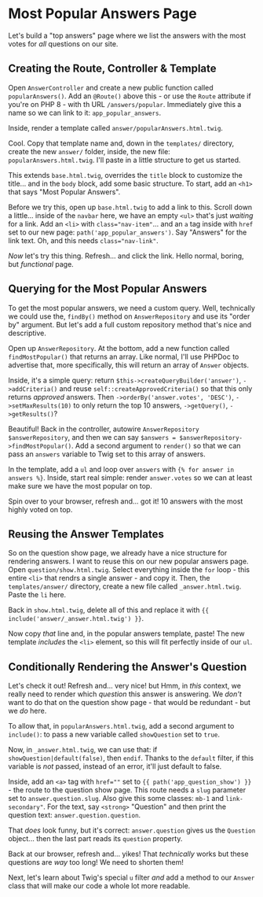 # Most Popular Answers Page

Let's build a "top answers" page where we list the answers with the most votes
for *all* questions on our site.

## Creating the Route, Controller & Template

Open `AnswerController` and create a new public function called `popularAnswers()`.
Add an `@Route()` above this - or use the `Route` attribute if you're on PHP 8 -
with th URL `/answers/popular`. Immediately give this a name so we can link to it:
`app_popular_answers`.

Inside, render a template called `answer/popularAnswers.html.twig`.

Cool. Copy that template name and, down in the `templates/` directory, create the
new `answer/` folder, inside, the new file: `popularAnswers.html.twig`. I'll paste
in a little structure to get us started.

This extends `base.html.twig`, overrides the `title` block to customize the title...
and in the `body` block, add some basic structure. To start, add an `<h1>` that says
"Most Popular Answers".

Before we try this, open up `base.html.twig` to add a link to this. Scroll down a
little... inside of the `navbar` here, we have an empty `<ul>` that's just
*waiting* for a link. Add an `<li>` with `class="nav-item"`... and an `a` tag
inside with `href` set to our new page: `path('app_popular_answers')`. Say "Answers"
for the link text. Oh, and this needs `class="nav-link"`.

*Now* let's try this thing. Refresh... and click the link. Hello normal, boring,
but *functional* page.

## Querying for the Most Popular Answers

To get the most popular answers, we need a custom query. Well, technically we could
use the, `findBy()` method on `AnswerRepository` and use its "order by" argument.
But let's add a full custom repository method that's nice and descriptive.

Open up `AnswerRepository`. At the bottom, add a new function called
`findMostPopular()` that returns an array. Like normal, I'll use PHPDoc to advertise
that, more specifically, this will return an array of `Answer` objects.

Inside, it's a simple query: return `$this->createQueryBuilder('answer')`,
`->addCriteria()` and reuse `self::createApprovedCriteria()` so that this only returns
*approved* answers. Then `->orderBy('answer.votes', 'DESC')`, `->setMaxResults(10)`
to only return the top 10 answers, `->getQuery()`, `->getResults()`?

Beautiful! Back in the controller, autowire `AnswerRepository $answerRepository`,
and then we can say `$answers = $answerRepository->findMostPopular()`. Add a
second argument to `render()` so that we can pass an `answers` variable to Twig
set to this array of answers.

In the template, add a `ul` and loop over `answers` with
`{% for answer in answers %}`. Inside, start real simple: render `answer.votes`
so we can at least make sure we have the most popular on top.

Spin over to your browser, refresh and... got it! 10 answers with the most highly
voted on top.

## Reusing the Answer Templates

So on the question show page, we already have a nice structure for rendering answers.
I want to reuse this on our new popular answers page. Open `question/show.html.twig`.
Select everything inside the `for` loop - this entire `<li>` that rendrs a single
answer - and copy it. Then, the `templates/answer/` directory, create a new file
called `_answer.html.twig`. Paste the `li` here.

Back in `show.html.twig`, delete all of this and replace it with
`{{ include('answer/_answer.html.twig') }}`.

Now copy *that* line and, in the popular answers template, paste! The new template
*includes* the `<li>` element, so this will fit perfectly inside of our `ul`.

## Conditionally Rendering the Answer's Question

Let's check it out! Refresh and... very nice! but Hmm, in *this* context, we really
need to render which *question* this answer is answering. We *don't* want to do
that on the question show page - that would be redundant - but we *do* here.

To allow that, in `popularAnswers.html.twig`, add a second argument to `include()`:
to pass a new variable called `showQuestion` set to `true`.

Now, in `_answer.html.twig`, we can use that: if `showQuestion|default(false)`,
then `endif`. Thanks to the `default` filter, if this variable is *not* passed,
instead of an error, it'll just default to false.

Inside, add an `<a>` tag with `href=""` set to `{{ path('app_question_show') }}` -
the route to the question show page. This route needs a `slug` parameter set to
`answer.question.slug`. Also give this some classes: `mb-1` and `link-secondary"`.
For the text, say `<strong>` "Question" and then print the question text:
`answer.question.question`.

That *does* look funny, but it's correct: `answer.question` gives us the `Question`
object... then the last part reads its `question` property.

Back at our browser, refresh and... yikes! That *technically* works but these
questions are *way* too long! We need to shorten them!

Next, let's learn about Twig's special `u` filter *and* add a method to our
`Answer` class that will make our code a whole lot more readable.
